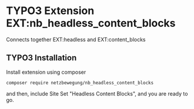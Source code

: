 # TYPO3 Extension EXT:nb_headless_content_blocks
Connects together EXT:headless and EXT:content_blocks

## TYPO3 Installation
Install extension using composer

``composer require netzbewegung/nb_headless_content_blocks``

and then, include Site Set "Headless Content Blocks", and you are ready to go.